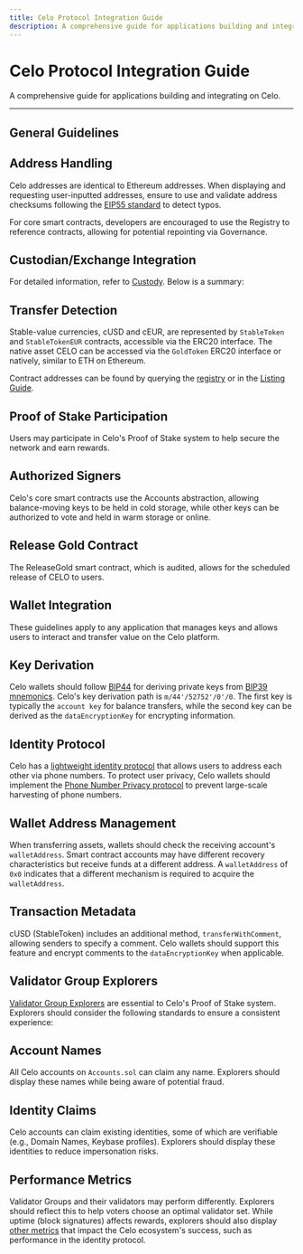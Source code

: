 ```yaml
---
title: Celo Protocol Integration Guide
description: A comprehensive guide for applications building and integrating on Celo.
---
```


# Celo Protocol Integration Guide

A comprehensive guide for applications building and integrating on Celo.

---

## General Guidelines

## Address Handling

Celo addresses are identical to Ethereum addresses. When displaying and requesting user-inputted addresses, ensure to use and validate address checksums following the [EIP55 standard](https://github.com/ethereum/EIPs/blob/master/EIPS/eip-55.md) to detect typos.

For core smart contracts, developers are encouraged to use the Registry to reference contracts, allowing for potential repointing via Governance.

## Custodian/Exchange Integration

For detailed information, refer to [Custody](/integration/custody). Below is a summary:

## Transfer Detection

Stable-value currencies, cUSD and cEUR, are represented by `StableToken` and `StableTokenEUR` contracts, accessible via the ERC20 interface. The native asset CELO can be accessed via the `GoldToken` ERC20 interface or natively, similar to ETH on Ethereum.

Contract addresses can be found by querying the [registry](/developer/contractkit/contracts-wrappers-registry) or in the [Listing Guide](/integration/listings).

## Proof of Stake Participation

Users may participate in Celo's Proof of Stake system to help secure the network and earn rewards.

## Authorized Signers

Celo's core smart contracts use the Accounts abstraction, allowing balance-moving keys to be held in cold storage, while other keys can be authorized to vote and held in warm storage or online.

## Release Gold Contract

The ReleaseGold smart contract, which is audited, allows for the scheduled release of CELO to users.


## Wallet Integration

These guidelines apply to any application that manages keys and allows users to interact and transfer value on the Celo platform.

## Key Derivation

Celo wallets should follow [BIP44](https://github.com/bitcoin/bips/blob/master/bip-0044.mediawiki) for deriving private keys from [BIP39 mnemonics](https://github.com/bitcoin/bips/blob/master/bip-0039.mediawiki). Celo's key derivation path is `m/44'/52752'/0'/0`. The first key is typically the `account key` for balance transfers, while the second key can be derived as the `dataEncryptionKey` for encrypting information.

## Identity Protocol

Celo has a [lightweight identity protocol](/protocol/identity) that allows users to address each other via phone numbers. To protect user privacy, Celo wallets should implement the [Phone Number Privacy protocol](/protocol/identity/odis-use-case-phone-number-privacy) to prevent large-scale harvesting of phone numbers.

## Wallet Address Management

When transferring assets, wallets should check the receiving account's `walletAddress`. Smart contract accounts may have different recovery characteristics but receive funds at a different address. A `walletAddress` of `0x0` indicates that a different mechanism is required to acquire the `walletAddress`.

## Transaction Metadata

cUSD (StableToken) includes an additional method, `transferWithComment`, allowing senders to specify a comment. Celo wallets should support this feature and encrypt comments to the `dataEncryptionKey` when applicable.

## Validator Group Explorers

[Validator Group Explorers](/holder/vote/validator) are essential to Celo's Proof of Stake system. Explorers should consider the following standards to ensure a consistent experience:

## Account Names

All Celo accounts on `Accounts.sol` can claim any name. Explorers should display these names while being aware of potential fraud.

## Identity Claims

Celo accounts can claim existing identities, some of which are verifiable (e.g., Domain Names, Keybase profiles). Explorers should display these identities to reduce impersonation risks.

## Performance Metrics

Validator Groups and their validators may perform differently. Explorers should reflect this to help voters choose an optimal validator set. While uptime (block signatures) affects rewards, explorers should also display [other metrics](https://docs-cel2.netlify.app/holder/vote/validator#choosing-a-validator-group) that impact the Celo ecosystem's success, such as performance in the identity protocol.
